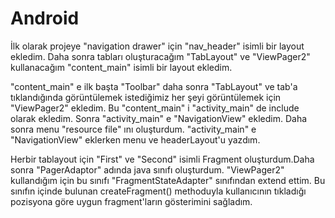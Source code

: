 # Android
İlk olarak projeye "navigation drawer" için "nav_header" isimli bir layout ekledim. Daha sonra tabları oluşturacağım "TabLayout" ve "ViewPager2" kullanacağım
"content_main" isimli bir layout ekledim.

"content_main" e ilk başta "Toolbar" daha sonra "TabLayout" ve tab'a tıklandığında görüntülemek istediğimiz her şeyi görüntülemek için "ViewPager2" ekledim.
Bu "content_main" i "activity_main" de include olarak ekledim. Sonra "activity_main" e "NavigationView" ekledim.
Daha sonra menu "resource file" ını oluşturdum. "activity_main" e "NavigationView" eklerken menu ve headerLayout'u yazdım.

Herbir tablayout için "First" ve "Second" isimli Fragment oluşturdum.Daha sonra "PagerAdaptor" adında java sınıfı oluşturdum.
"ViewPager2" kullandığım için bu sınıfı "FragmentStateAdapter" sınıfından extend ettim. 
Bu sınıfın içinde bulunan createFragment() methoduyla kullanıcının tıkladığı pozisyona göre uygun fragment'ların gösterimini sağladım.
